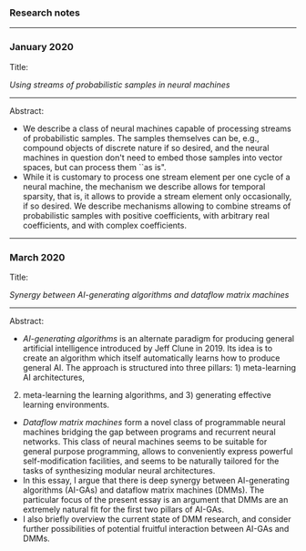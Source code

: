 ### Research notes

---

### January 2020

Title:

_Using streams of probabilistic samples in neural machines_

---

Abstract:
  * We describe a class of neural machines capable of processing streams of probabilistic samples. The samples themselves can be, e.g., compound objects of discrete nature if so desired, and the neural machines in question don't need to embed those samples into vector spaces, but can process them ``as is". 
  * While it is customary to process one stream element per one cycle of a neural machine, the mechanism we describe allows for temporal sparsity, that is, it allows to provide a stream element only occasionally, if so desired. We describe mechanisms allowing to combine streams of probabilistic samples with positive coefficients, with arbitrary real coefficients, and with complex coefficients.
  
---

### March 2020

Title:

_Synergy between AI-generating algorithms and dataflow matrix machines_

---

Abstract:
  * _AI-generating algorithms_ is an alternate paradigm for producing general artificial intelligence
introduced by Jeff Clune in 2019. Its idea is to create an algorithm which itself automatically learns how
to produce general AI. The approach is structured into three pillars: 1) meta-learning AI architectures,
2) meta-learning the learning algorithms, and 3) generating effective learning environments.
  * _Dataflow matrix machines_ form a novel class of programmable neural machines bridging the gap
between programs and recurrent neural networks. This class of neural machines seems to be suitable
for general purpose programming, allows to conveniently express powerful self-modification facilities,
and seems to be naturally tailored for the tasks of synthesizing modular neural architectures.
  * In this essay, I argue that there is deep synergy between AI-generating algorithms (AI-GAs) and
dataflow matrix machines (DMMs). The particular focus of the present essay is an argument that
DMMs are an extremely natural fit for the first two pillars of AI-GAs.
  * I also briefly overview the current state of DMM research, and consider further possibilities of potential
fruitful interaction between AI-GAs and DMMs.
